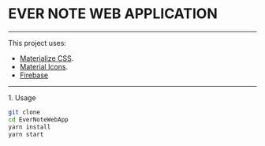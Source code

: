 # EVER NOTE WEB APPLICATION
<hr/>

This project uses:
- [Materialize CSS](https://materializecss.com/).
- [Material Icons](https://developers.google.com/fonts/docs/material_icons).
- [Firebase](https://firebase.google.com)

<hr/>
1. Usage

```bash
git clone 
cd EverNoteWebApp
yarn install
yarn start
```